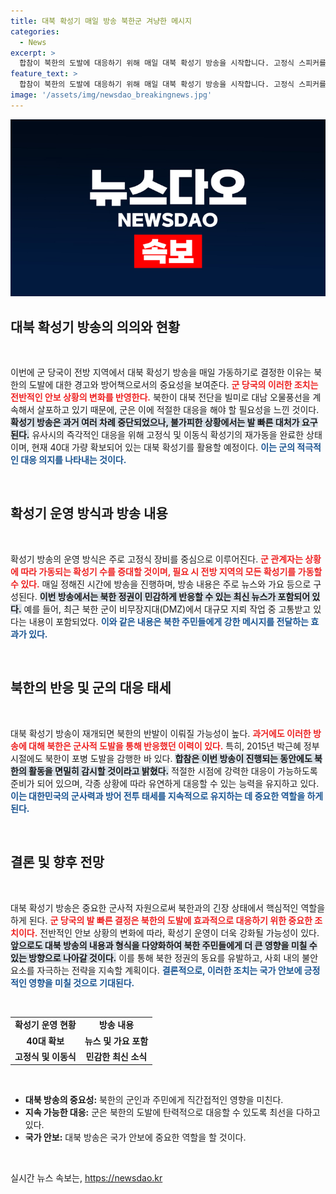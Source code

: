 ```yaml
---
title: 대북 확성기 매일 방송 북한군 겨냥한 메시지
categories:
  - News
excerpt: >
  합참이 북한의 도발에 대응하기 위해 매일 대북 확성기 방송을 시작합니다. 고정식 스피커를 통해 전방에서 북한 민감 뉴스를 전달하며, 추가 도발 시 방송 강화를 예고했습니다. 북한 군인과 주민의 반응이 주목됩니다!
feature_text: >
  합참이 북한의 도발에 대응하기 위해 매일 대북 확성기 방송을 시작합니다. 고정식 스피커를 통해 전방에서 북한 민감 뉴스를 전달하며, 추가 도발 시 방송 강화를 예고했습니다. 북한 군인과 주민의 반응이 주목됩니다!
image: '/assets/img/newsdao_breakingnews.jpg'
---
```


<p><img src="/assets/img/newsdao_breakingnews.jpg" alt="cryptoinkorea 속보" /></p>

<h2 data-ke-size="size26">대북 확성기 방송의 의의와 현황</h2>

<p data-ke-size="size16">&nbsp;</p>

<p>이번에 군 당국이 전방 지역에서 대북 확성기 방송을 매일 가동하기로 결정한 이유는 북한의 도발에 대한 경고와 방어책으로서의 중요성을 보여준다. <b><span style="color: #ee2323;">군 당국의 이러한 조치는 전반적인 안보 상황의 변화를 반영한다.</span></b> 북한이 대북 전단을 빌미로 대남 오물풍선을 계속해서 살포하고 있기 때문에, 군은 이에 적절한 대응을 해야 할 필요성을 느낀 것이다.  <b><span style="background-color: #21538527;">확성기 방송은 과거 여러 차례 중단되었으나, 불가피한 상황에서는 발 빠른 대처가 요구된다.</span></b> 유사시의 즉각적인 대응을 위해 고정식 및 이동식 확성기의 재가동을 완료한 상태이며, 현재 40대 가량 확보되어 있는 대북 확성기를 활용할 예정이다. <b><span style="color: #1a5490;">이는 군의 적극적인 대응 의지를 나타내는 것이다.</span></b></p>

<p data-ke-size="size16">&nbsp;</p>

<h2 data-ke-size="size26">확성기 운영 방식과 방송 내용</h2>

<p data-ke-size="size16">&nbsp;</p>

<p>확성기 방송의 운영 방식은 주로 고정식 장비를 중심으로 이루어진다. <b><span style="color: #ee2323;">군 관계자는 상황에 따라 가동되는 확성기 수를 증대할 것이며, 필요 시 전방 지역의 모든 확성기를 가동할 수 있다.</span></b> 매일 정해진 시간에 방송을 진행하며, 방송 내용은 주로 뉴스와 가요 등으로 구성된다. <b><span style="background-color: #21538527;">이번 방송에서는 북한 정권이 민감하게 반응할 수 있는 최신 뉴스가 포함되어 있다.</span></b> 예를 들어, 최근 북한 군이 비무장지대(DMZ)에서 대규모 지뢰 작업 중 고통받고 있다는 내용이 포함되었다. <b><span style="color: #1a5490;">이와 같은 내용은 북한 주민들에게 강한 메시지를 전달하는 효과가 있다.</span></b></p>

<p data-ke-size="size16">&nbsp;</p>

<h2 data-ke-size="size26">북한의 반응 및 군의 대응 태세</h2>

<p data-ke-size="size16">&nbsp;</p>

<p>대북 확성기 방송이 재개되면 북한의 반발이 이뤄질 가능성이 높다. <b><span style="color: #ee2323;">과거에도 이러한 방송에 대해 북한은 군사적 도발을 통해 반응했던 이력이 있다.</span></b> 특히, 2015년 박근혜 정부 시절에도 북한이 포병 도발을 감행한 바 있다. <b><span style="background-color: #21538527;">합참은 이번 방송이 진행되는 동안에도 북한의 활동을 면밀히 감시할 것이라고 밝혔다.</span></b> 적절한 시점에 강력한 대응이 가능하도록 준비가 되어 있으며, 각종 상황에 따라 유연하게 대응할 수 있는 능력을 유지하고 있다. <b><span style="color: #1a5490;">이는 대한민국의 군사력과 방어 전투 태세를 지속적으로 유지하는 데 중요한 역할을 하게 된다.</span></b></p>

<p data-ke-size="size16">&nbsp;</p>

<h2 data-ke-size="size26">결론 및 향후 전망</h2>

<p data-ke-size="size16">&nbsp;</p>

<p>대북 확성기 방송은 중요한 군사적 자원으로써 북한과의 긴장 상태에서 핵심적인 역할을 하게 된다. <b><span style="color: #ee2323;">군 당국의 발 빠른 결정은 북한의 도발에 효과적으로 대응하기 위한 중요한 조치이다.</span></b> 전반적인 안보 상황의 변화에 따라, 확성기 운영이 더욱 강화될 가능성이 있다. <b><span style="background-color: #21538527;">앞으로도 대북 방송의 내용과 형식을 다양화하여 북한 주민들에게 더 큰 영향을 미칠 수 있는 방향으로 나아갈 것이다.</span></b> 이를 통해 북한 정권의 동요를 유발하고, 사회 내의 불안 요소를 자극하는 전략을 지속할 계획이다. <b><span style="color: #1a5490;">결론적으로, 이러한 조치는 국가 안보에 긍정적인 영향을 미칠 것으로 기대된다.</span></b></p>

<p data-ke-size="size16">&nbsp;</p> 

<table style="width: 100%; border-collapse: collapse;">
<tr>
<td style="text-align: center; height: 17px;"><b>확성기 운영 현황</b></td>
<td style="text-align: center; height: 17px;"><b>방송 내용</b></td>
</tr>
<tr>
<td style="text-align: center; height: 17px;"><b>40대 확보</b></td>
<td style="text-align: center; height: 17px;"><b>뉴스 및 가요 포함</b></td>
</tr>
<tr>
<td style="text-align: center; height: 17px;"><b>고정식 및 이동식</b></td>
<td style="text-align: center; height: 17px;"><b>민감한 최신 소식</b></td>
</tr>
</table>

<p data-ke-size="size16">&nbsp;</p> 

<ul>
<li><b>대북 방송의 중요성:</b> 북한의 군인과 주민에게 직간접적인 영향을 미친다.</li>
<li><b>지속 가능한 대응:</b> 군은 북한의 도발에 탄력적으로 대응할 수 있도록 최선을 다하고 있다.</li>
<li><b>국가 안보:</b> 대북 방송은 국가 안보에 중요한 역할을 할 것이다.</li>
</ul> 

<p data-ke-size="size16">&nbsp;</p> 
실시간 뉴스 속보는, <a href="https://newsdao.kr" rel="dofollow">https://newsdao.kr</a>


